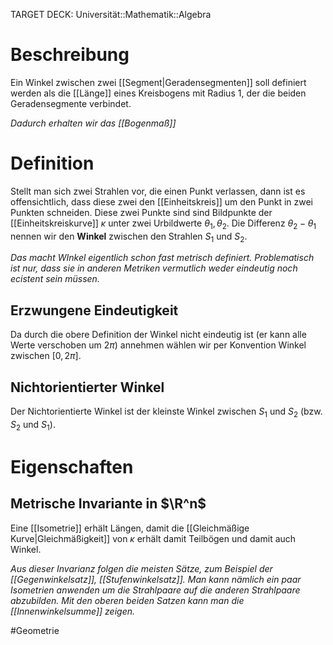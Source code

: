 TARGET DECK: Universität::Mathematik::Algebra

# Beschreibung
Ein Winkel zwischen zwei [[Segment|Geradensegmenten]] soll definiert werden als die [[Länge]] eines Kreisbogens mit Radius $1$, der die beiden Geradensegmente verbindet.

*Dadurch erhalten wir das [[Bogenmaß]]*

# Definition
Stellt man sich zwei Strahlen vor, die einen Punkt verlassen, dann ist es offensichtlich, dass diese zwei den [[Einheitskreis]] um den Punkt in zwei Punkten schneiden. Diese zwei Punkte sind sind Bildpunkte der [[Einheitskreiskurve]] $\kappa$ unter zwei Urbildwerte $\theta_1, \theta_2$. Die Differenz $\theta_2 - \theta_1$ nennen wir den **Winkel** zwischen den Strahlen $S_1$ und $S_2$.

*Das macht WInkel eigentlich schon fast metrisch definiert. Problematisch ist nur, dass sie in anderen Metriken vermutlich weder eindeutig noch ecistent sein müssen.*

## Erzwungene Eindeutigkeit
Da durch die obere Definition der Winkel nicht eindeutig ist (er kann alle Werte verschoben um $2\pi$) annehmen wählen wir per Konvention Winkel zwischen $[0, 2\pi]$.

## Nichtorientierter Winkel
Der Nichtorientierte Winkel ist der kleinste Winkel zwischen $S_1$ und $S_2$ (bzw. $S_2$ und $S_1$). 

# Eigenschaften
## Metrische Invariante in $\R^n$
Eine [[Isometrie]] erhält Längen, damit die [[Gleichmäßige Kurve|Gleichmäßigkeit]] von $\kappa$ erhält damit Teilbögen und damit auch Winkel.

*Aus dieser Invarianz folgen die meisten Sätze, zum Beispiel der [[Gegenwinkelsatz]], [[Stufenwinkelsatz]]. Man kann nämlich ein paar Isometrien anwenden um die Strahlpaare auf die anderen Strahlpaare abzubilden.
Mit den oberen beiden Satzen kann man die [[Innenwinkelsumme]] zeigen.*







$\newcommand{\Q}{\mathbb Q}$
$\newcommand{\R}{\mathbb R}$
$\newcommand{\C}{\mathbb C}$
$\newcommand{\F}{\mathbb F}$
$\newcommand{\Z}{\mathbb Z}$
$\newcommand{\N}{\mathbb N}$
$\newcommand{\a}{\alpha}$

#Geometrie



